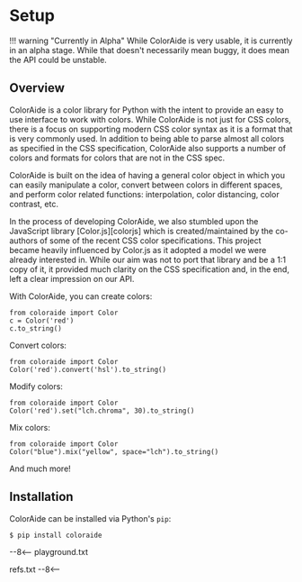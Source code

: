 # Setup

!!! warning "Currently in Alpha"
    While ColorAide is very usable, it is currently in an alpha stage. While that doesn't necessarily mean buggy, it
    does mean the API could be unstable.

## Overview

ColorAide is a color library for Python with the intent to provide an easy to use interface to work with colors. While
ColorAide is not just for CSS colors, there is a focus on supporting modern CSS color syntax as it is a format that is
very commonly used. In addition to being able to parse almost all colors as specified in the CSS specification,
ColorAide also supports a number of colors and formats for colors that are not in the CSS spec.

ColorAide is built on the idea of having a general color object in which you can easily manipulate a color, convert
between colors in different spaces, and perform color related functions: interpolation, color distancing, color
contrast, etc.

In the process of developing ColorAide, we also stumbled upon the JavaScript library [Color.js][colorjs] which is
created/maintained by the co-authors of some of the recent CSS color specifications. This project became heavily
influenced by Color.js as it adopted a model we were already interested in. While our aim was not to port that library
and be a 1:1 copy of it, it provided much clarity on the CSS specification and, in the end, left a clear impression on
our API.

With ColorAide, you can create colors:

```color
from coloraide import Color
c = Color('red')
c.to_string()
```

Convert colors:

```color
from coloraide import Color
Color('red').convert('hsl').to_string()
```

Modify colors:

```color
from coloraide import Color
Color('red').set("lch.chroma", 30).to_string()
```

Mix colors:

```color
from coloraide import Color
Color("blue").mix("yellow", space="lch").to_string()
```

And much more!

## Installation

ColorAide can be installed via Python's `pip`:

```console
$ pip install coloraide
```

--8<--
playground.txt

refs.txt
--8<--
